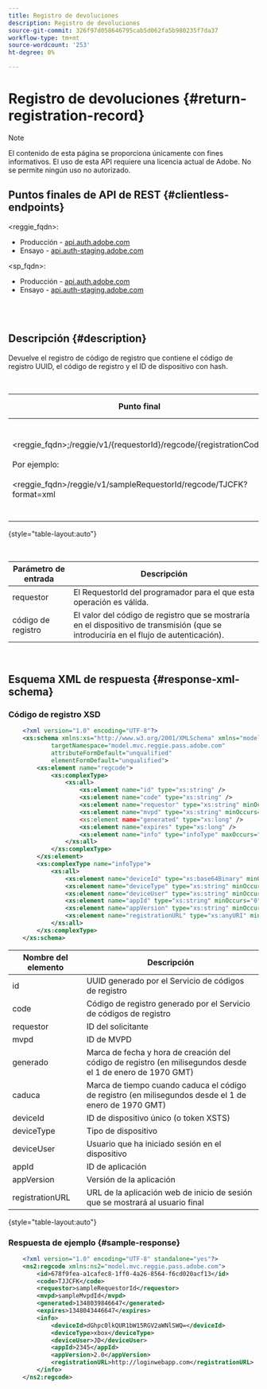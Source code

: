 ```yaml
---
title: Registro de devoluciones
description: Registro de devoluciones
source-git-commit: 326f97d058646795cab5d062fa5b980235f7da37
workflow-type: tm+mt
source-wordcount: '253'
ht-degree: 0%

---
```



# Registro de devoluciones {#return-registration-record}

>[!NOTE]
>
>El contenido de esta página se proporciona únicamente con fines informativos. El uso de esta API requiere una licencia actual de Adobe. No se permite ningún uso no autorizado.


## Puntos finales de API de REST {#clientless-endpoints}

&lt;reggie_fqdn>:

* Producción - [api.auth.adobe.com](http://api.auth.adobe.com/)
* Ensayo - [api.auth-staging.adobe.com](http://api.auth-staging.adobe.com/)

&lt;sp_fqdn>:

* Producción - [api.auth.adobe.com](http://api.auth.adobe.com/)
* Ensayo - [api.auth-staging.adobe.com](http://api.auth-staging.adobe.com/)

 </br>
 

## Descripción {#description}

Devuelve el registro de código de registro que contiene el código de registro UUID, el código de registro y el ID de dispositivo con hash. 

 

<div>


| Punto final | Llamada  </br>Por | Entrada   </br>Parámetros | HTTP  </br>Método | Respuesta | HTTP  </br>Respuesta |
| --- | --- | --- | --- | --- | --- |
| &lt;reggie_fqdn>;/reggie/v1/{requestorId}/regcode/{registrationCode}</br></br>Por ejemplo:</br></br>&lt;reggie_fqdn>/reggie/v1/sampleRequestorId/regcode/TJCFK?format=xml | Aplicación de flujo continuo</br></br>o</br></br>Servicio de programación | 1. requestor  </br>    (Componente Ruta)</br>2.  código de registro  </br>    (Componente Ruta) | GET | XML o JSON que contienen un código de registro e información. Consulte esquema y ejemplo a continuación. | 200 |

{style="table-layout:auto"}

</br>

| Parámetro de entrada | Descripción |
| --- | --- |
| requestor | El RequestorId del programador para el que esta operación es válida. |
| código de registro | El valor del código de registro que se mostraría en el dispositivo de transmisión (que se introduciría en el flujo de autenticación). |

</br>

## Esquema XML de respuesta {#response-xml-schema}

### Código de registro XSD

```XML
    <?xml version="1.0" encoding="UTF-8"?>
    <xs:schema xmlns:xs="http://www.w3.org/2001/XMLSchema" xmlns="model.mvc.reggie.pass.adobe.com"
            targetNamespace="model.mvc.reggie.pass.adobe.com"
            attributeFormDefault="unqualified"
            elementFormDefault="unqualified">
        <xs:element name="regcode">
            <xs:complexType>
                <xs:all>
                    <xs:element name="id" type="xs:string" />
                    <xs:element name="code" type="xs:string" />
                    <xs:element name="requestor" type="xs:string" minOccurs="1" maxOccurs="1"/>
                    <xs:element name="mvpd" type="xs:string" minOccurs="1" maxOccurs="1"/
                    <xs:element name="generated" type="xs:long" />
                    <xs:element name="expires" type="xs:long" />
                    <xs:element name="info" type="infoType" maxOccurs="1"/>
                </xs:all>
            </xs:complexType>
        </xs:element>
        <xs:complexType name="infoType">
            <xs:all>
                <xs:element name="deviceId" type="xs:base64Binary" minOccurs="1" maxOccurs="1"/>
                <xs:element name="deviceType" type="xs:string" minOccurs="0" maxOccurs="1"/>
                <xs:element name="deviceUser" type="xs:string" minOccurs="0" maxOccurs="1"/>
                <xs:element name="appId" type="xs:string" minOccurs="0" maxOccurs="1"/>
                <xs:element name="appVersion" type="xs:string" minOccurs="0" maxOccurs="1"/>
                <xs:element name="registrationURL" type="xs:anyURI" minOccurs="0" maxOccurs="1"/>
            </xs:all>
        </xs:complexType>
    </xs:schema>
```

| Nombre del elemento | Descripción |
| --- | --- |
| id | UUID generado por el Servicio de códigos de registro |
| code | Código de registro generado por el Servicio de códigos de registro |
| requestor | ID del solicitante |
| mvpd | ID de MVPD |
| generado | Marca de fecha y hora de creación del código de registro (en milisegundos desde el 1 de enero de 1970 GMT) |
| caduca | Marca de tiempo cuando caduca el código de registro (en milisegundos desde el 1 de enero de 1970 GMT) |
| deviceId | ID de dispositivo único (o token XSTS) |
| deviceType | Tipo de dispositivo |
| deviceUser | Usuario que ha iniciado sesión en el dispositivo |
| appId | ID de aplicación |
| appVersion | Versión de la aplicación |
| registrationURL | URL de la aplicación web de inicio de sesión que se mostrará al usuario final |

{style="table-layout:auto"}

### Respuesta de ejemplo {#sample-response}

```XML
    <?xml version="1.0" encoding="UTF-8" standalone="yes"?>
    <ns2:regcode xmlns:ns2="model.mvc.reggie.pass.adobe.com">
        <id>678f9fea-a1cafec8-1ff0-4a26-8564-f6cd020acf13</id>
        <code>TJJCFK</code>
        <requestor>sampleRequestorId</requestor>
        <mvpd>sampleMvpdId</mvpd>
        <generated>1348039846647</generated>
        <expires>1348043446647</expires>
        <info>
            <deviceId>dGhpc0lkQUR1bW15RGV2aWNlSWQ=</deviceId>
            <deviceType>xbox</deviceType>
            <deviceUser>JD</deviceUser>
            <appId>2345</appId>
            <appVersion>2.0</appVersion>
            <registrationURL>http://loginwebapp.com</registrationURL>
        </info>
    </ns2:regcode>
```
